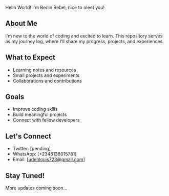 
Hello World! 
I'm Berlin Rebel, nice to meet you!

## About Me
I'm new to the world of coding and excited to learn. This repository serves as my journey log, where I'll share my progress, projects, and experiences.

## What to Expect
- Learning notes and resources
- Small projects and experiments
- Collaborations and contributions

## Goals
- Improve coding skills
- Build meaningful projects
- Connect with fellow developers

## Let's Connect
- Twitter: [pending]
- WhatsApp: [+2348138015781]
- Email: [udehlouis723@gmail.com]

## Stay Tuned!
More updates coming soon...
